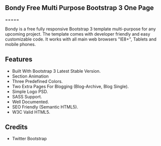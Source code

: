 ## Bondy Free Multi Purpose Bootstrap 3 One Page
=====

Bondy is a free fully responsive Bootstrap 3 template multi-purpose for any upcoming project. 
The template comes with developer friendly and easy customizable code. It works with all main web browsers "IE8+", Tablets and mobile phones.

## Features

+ Built With Bootstrap 3 Latest Stable Version.
+ Section Animation
+ Three Predefined Colors.
+ Two Extra Pages For Blogging (Blog-Archive, Blog Single).
+ Simple Logo PSD.
+ SASS Support.
+ Well Documented.
+ SEO Friendly (Semantic HTML5).
+ W3C Valid HTML5.

## Credits

+ Twitter Bootstrap 
